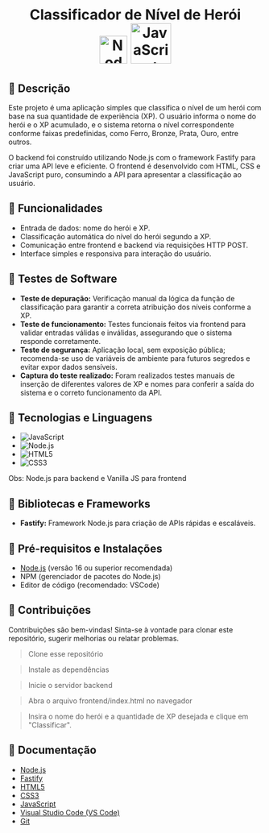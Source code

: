 <div align="center">
  <h1>
    Classificador de Nível de Herói
    <br>
    <img src="https://media.giphy.com/media/kdFc8fubgS31b8DsVu/giphy.gif" alt="Node.js" width="55" height="55" /> 
    <img src="https://techstack-generator.vercel.app/js-icon.svg" alt="JavaScript" width="80" height="80" />
  </h1>
</div>

## 💎 Descrição 
Este projeto é uma aplicação simples que classifica o nível de um herói com base na sua quantidade de experiência (XP). O usuário informa o nome do herói e o XP acumulado, e o sistema retorna o nível correspondente conforme faixas predefinidas, como Ferro, Bronze, Prata, Ouro, entre outros.

O backend foi construído utilizando Node.js com o framework Fastify para criar uma API leve e eficiente. O frontend é desenvolvido com HTML, CSS e JavaScript puro, consumindo a API para apresentar a classificação ao usuário.

## 💎 Funcionalidades 
- Entrada de dados: nome do herói e XP.
- Classificação automática do nível do herói segundo a XP.
- Comunicação entre frontend e backend via requisições HTTP POST.
- Interface simples e responsiva para interação do usuário.

## 💎 Testes de Software
- **Teste de depuração:** Verificação manual da lógica da função de classificação para garantir a correta atribuição dos níveis conforme a XP.
- **Teste de funcionamento:** Testes funcionais feitos via frontend para validar entradas válidas e inválidas, assegurando que o sistema responde corretamente.
- **Teste de segurança:** Aplicação local, sem exposição pública; recomenda-se uso de variáveis de ambiente para futuros segredos e evitar expor dados sensíveis.
- **Captura do teste realizado:** Foram realizados testes manuais de inserção de diferentes valores de XP e nomes para conferir a saída do sistema e o correto funcionamento da API.

## 💎 Tecnologias e Linguagens
- ![JavaScript](https://img.shields.io/badge/JavaScript-323330?style=for-the-badge&logo=javascript&logoColor=F7DF1E)
- ![Node.js](https://img.shields.io/badge/Node.js-323330?style=for-the-badge&logo=node.js&logoColor=339933)
- ![HTML5](https://img.shields.io/badge/HTML5-323330?style=for-the-badge&logo=html5&logoColor=E34F26)
- ![CSS3](https://img.shields.io/badge/CSS3-323330?style=for-the-badge&logo=css3&logoColor=1572B6)

Obs: Node.js para backend e Vanilla JS para frontend

## 💎 Bibliotecas e Frameworks
- **Fastify:** Framework Node.js para criação de APIs rápidas e escaláveis.

## 💎 Pré-requisitos e Instalações
- [Node.js](https://nodejs.org/) (versão 16 ou superior recomendada)
- NPM (gerenciador de pacotes do Node.js)
- Editor de código (recomendado: VSCode)
  
## 💎 Contribuições 

Contribuições são bem-vindas! Sinta-se à vontade para clonar este repositório, sugerir melhorias ou relatar problemas.

>Clone esse repositório

>Instale as dependências

> Inicie o servidor backend

> Abra o arquivo frontend/index.html no navegador

> Insira o nome do herói e a quantidade de XP desejada e clique em "Classificar".


## 💎 Documentação

- [Node.js](https://nodejs.org/en/docs/)
- [Fastify](https://www.fastify.io/docs/latest/)
- [HTML5](https://developer.mozilla.org/pt-BR/docs/Web/HTML)
- [CSS3](https://developer.mozilla.org/pt-BR/docs/Web/CSS)
- [JavaScript](https://developer.mozilla.org/pt-BR/docs/Web/JavaScript)
- [Visual Studio Code (VS Code)](https://code.visualstudio.com/docs)
- [Git](https://git-scm.com/doc)

